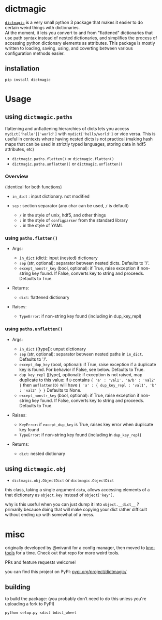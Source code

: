# dictmagic
[`dictmagic`](https://github.com/mivanit/dictmagic) is a very small python 3 package that makes it easier to do certain weird things with dictionaries.  
At the moment, it lets you convert to and from "flattened" dictionaries that use path syntax instead of nested dictionaries, and simplifies the process of accessing python dictionary elements as attributes. This package is mostly written to loading, saving, using, and coverting between various configuration methods easier.

## installation
```
pip install dictmagic
```


# Usage
## using `dictmagic.paths`
flattening and unflattening hierarchies of dicts lets you access `mydict['hello']['world']` with `mydict['hello/world']` or vice versa. This is useful in contexts where having nested dicts is not practical (making hash maps that can be used in strictly typed languages, storing data in hdf5 attributes, etc)

- `dictmagic.paths.flatten()` or `dictmagic.flatten()`
- `dictmagic.paths.unflatten()` or `dictmagic.unflatten()`

### Overview
(identical for both functions)
 - `in_dict` : input dictionary. not modified

- `sep` : section separator (any char can be used, `/` is default)
	- `/` in the style of unix, hdf5, and other things
	- `:` in the style of `configparser` from the standard library
	- `.` in the style of YAML


### using `paths.flatten()`
 - Args:
   - `in_dict` (dict): input (nested) dictionary
   - `sep` (str, optional): separator between nested dicts. Defaults to '/'.
   - `except_nonstr_key` (bool, optional): if True, raise exception if non-string key found. If False, converts key to string and proceeds. Defaults to True.

 - Returns:
   - `dict`: flattened dictionary

 - Raises:
   - `TypeError`: if non-string key found (including in dup_key_repl)


### using `paths.unflatten()`
 - Args:
   - `in_dict` ([type]): unput dictionary
   - `sep` (str, optional): separator between nested paths in `in_dict`. Defaults to '/'.
   - `except_dup_key` (bool, optional): if True, raise exception if a duplicate key is found. For behavior if False, see below. Defaults to True.
   - `dup_key_repl` ([type], optional): if exception is not raised, map duplicate to this value:
  	if `D` contains
  		`{ 'a' : 'val1', 'a/b' : 'val2' }`
  	then `unflatten(D)` will have
  		`{ 'a' : { dup_key_repl : 'val1', 'b' : 'val2' } }`
  	Defaults to None.
   - `except_nonstr_key` (bool, optional): if True, raise exception if non-string key found. If False, converts key to string and proceeds. Defaults to True.

 - Raises:
   - `KeyError`: if `except_dup_key` is True, raises key error when duplicate key found
   - `TypeError`: if non-string key found (including in `dup_key_repl`)

 - Returns:
   - `dict`: nested dictionary



## using `dictmagic.obj`
- `dictmagic.obj.ObjectDict` or `dictmagic.ObjectDict`

this class, taking a single argument `data`, allows accessing elements of a that dictionary as `object.key` instead of `object['key']`.

why is this useful when you can just dump it into `object.__dict__` ?
primarily because doing that will make copying your dict rather difficult without ending up with somewhat of a mess.

# misc
originally developed by @mivanit for a config manager, then moved to [knc-tools](https://github.com/knc-neural-calculus/knc-tests) for a time. Check out that repo for more weird tools.

PRs and feature requests welcome!

you can find this project on PyPI: [pypi.org/project/dictmagic/](https://pypi.org/project/dictmagic/)

## building
to build the package:
(you probably don't need to do this unless you're uploading a fork to PyPI)
```
python setup.py sdist bdist_wheel
```
